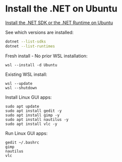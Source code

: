 # Install the .NET on Ubuntu

[Install the .NET SDK or the .NET Runtime on Ubuntu](https://docs.microsoft.com/en-us/dotnet/core/install/linux-ubuntu "docs.microsoft.com")

See which versions are installed:
```bash
dotnet --list-sdks
dotnet --list-runtimes
```

Fresh install - No prior WSL installation:
```
wsl --install -d Ubuntu
```

Existing WSL install:
```
wsl --update
wsl --shutdown
```

Install Linux GUI apps:
```
sudo apt update
sudo apt install gedit -y
sudo apt install gimp -y
sudo apt install nautilus -y
sudo apt install vlc -y
```

Run Linux GUI apps:
```
gedit ~/.bashrc
gimp
nautilus
vlc
```
